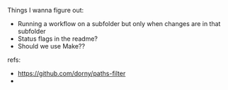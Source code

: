 Things I wanna figure out:
- Running a workflow on a subfolder but only when changes are in that subfolder
- Status flags in the readme?
- Should we use Make??



refs:
- https://github.com/dorny/paths-filter
- 
